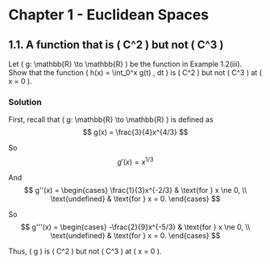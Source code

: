 # Chapter 1 - Euclidean Spaces

## 1.1. A function that is \( C^2 \) but not \( C^3 \)

Let \( g: \mathbb{R} \to \mathbb{R} \) be the function in Example 1.2(iii). Show that the function \( h(x) = \int_0^x g(t) \, dt \) is \( C^2 \) but not \( C^3 \) at \( x = 0 \).

### Solution

First, recall that \( g: \mathbb{R} \to \mathbb{R} \) is defined as 
$$  
g(x) = \frac{3}{4}x^{4/3} 
$$

So
$$  
g'(x) = x^{1/3}
$$

And
$$
g''(x) = 
\begin{cases} 
\frac{1}{3}x^{-2/3} & \text{for } x \ne 0, \\
\text{undefined} & \text{for } x = 0.
\end{cases}
$$

So
$$
g'''(x) = 
\begin{cases} 
-\frac{2}{9}x^{-5/3} & \text{for } x \ne 0, \\
\text{undefined} & \text{for } x = 0.
\end{cases}
$$

Thus, \( g \) is \( C^2 \) but not \( C^3 \) at \( x = 0 \).